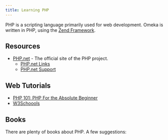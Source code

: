 ```yaml
---
title: Learning PHP
---
```


PHP is a scripting language primarily used for web development. Omeka is written in PHP, using the [Zend Framework](http://framework.zend.com).

Resources
-----------------------------------------------------------
-   [PHP.net](http://php.net) - The official site of the PHP project.
    -   [PHP.net Links](http://www.php.net/links.php)
    -   [PHP.net Support](http://php.net/support.php)

Web Tutorials
----------------------------------------------------------------
-   [PHP 101: PHP For the Absolute Beginner](https://devzone.zend.com/6/php-101-php-for-the-absolute-beginner/)
-   [W3Schoools](http://www.w3schools.com/php/default.asp)

Books
---------------------------------------------------
There are plenty of books about PHP. A few suggestions:
